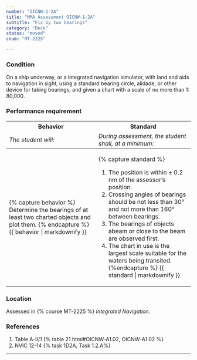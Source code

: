 ```yaml
---
number: "OICNW-1-2A"
title: "MMA Assessment OICNW-1-2A"
subtitle: "Fix by two bearings"
category: "Deck"
status: "moved"
cnum: "MT-2225"

---
```

### Condition

On a ship underway, or a integrated navigation simulator, with land and aids to navigation in sight, using a standard bearing circle, alidade, or other device for taking bearings, and given a chart with a scale of no more than 1: 80,000.

### Performance requirement 

<table width='100%' class='Guidelines'>
 <thead>
 <tr>
     <th class='thirty'>Behavior</th>
     <th class='seventy'>Standard</th>
 </tr>
 <tr>
     <td><em>The student will:</em></td>
     <td><em>During assessment, the student shall, at a minimum:</em></td>
 </tr>
 </thead>
 <tbody>
 

<tr><td>

{% capture behavior %}
Determine the bearings of at least two charted objects and plot them.
{% endcapture %}
{{ behavior | markdownify }}

</td><td>

{% capture standard %}
1. The position is within ± 0.2 nm of the assessor’s position.
2. Crossing angles of bearings should be not less than 30° and not more than 160° between bearings.
3. The bearings of objects abeam or close to the beam are observed first.
4. The chart in use is the largest scale suitable for the waters being transited.
{%endcapture %}
{{ standard | markdownify }}

</td></tr>



 </tbody>
 </table>

### Location

Assessed in  {% course  MT-2225 %}  *Integrated Navigation*.

### References

1.  Table A-II/1 {% table 21.html#OICNW-A1.02, OICNW-A1.02 %}
1.  NVIC 12-14 {% task 1D2A, Task 1.2.A%}

***

